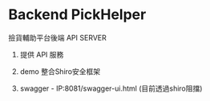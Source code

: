 # Backend PickHelper

撿貨輔助平台後端 API SERVER

1. 提供 API 服務

2. demo 整合Shiro安全框架

3. swagger - IP:8081/swagger-ui.html (目前透過shiro阻擋)


